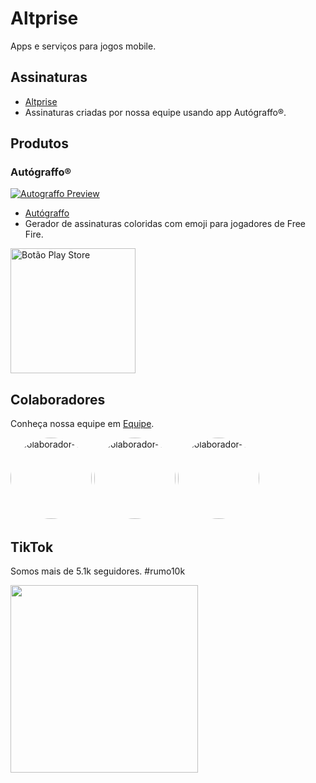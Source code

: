 # Altprise

Apps e serviços para jogos mobile.

## Assinaturas
- [Altprise](https://altprise.com)
- Assinaturas criadas por nossa equipe usando app Autógraffo®.

## Produtos
### Autógraffo®



<a href="https://altprise.com/autograffo"><img src="https://live.staticflickr.com/65535/53563346219_5b64e32383.jpg" alt="Autograffo Preview" ></a>


- [Autógraffo](https://altprise.com/autograffo)
- Gerador de assinaturas coloridas com emoji para jogadores de Free Fire.

<a href="link_da_loja"><img src="https://raw.githubusercontent.com/steverichey/google-play-badge-svg/266d2b2df26f10d3c00b8129a0bd9f6da6b19f00/img/pt-br_get.svg" alt="Botão Play Store" width="200"></a>

## Colaboradores

Conheça nossa equipe em [Equipe](https://altprise.com/equipe).

<a href="https://github.com/beceluiz"><img src="https://github.com/halbritter-richard.png" alt="colaborador-1" width="130px" style="border-radius: 65px"></a>
<a href="https://github.com/beceluiz"><img src="https://github.com/LuccasPolonio.png" alt="colaborador-1" width="130px" style="border-radius: 65px"></a>
<a href="https://github.com/beceluiz"><img src="https://github.com/beceluiz.png" alt="colaborador-1" width="130px" style="border-radius: 65px"></a>

## TikTok

Somos mais de 5.1k seguidores. #rumo10k

<a href="tiktok.com/@altprise"><img src="https://upload.wikimedia.org/wikipedia/en/a/a9/TikTok_logo.svg" width="300"></a>
